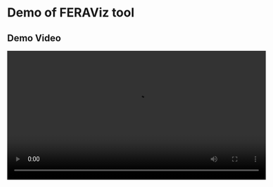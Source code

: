 # Demo of FERAViz tool

## Demo Video

<video width="600" controls>
  <source src="./assets/demo-recording.mp4" type="video/mp4">
  Your browser does not support the video tag.
</video>
